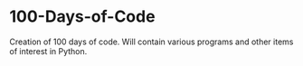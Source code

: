 # 100-Days-of-Code
Creation of 100 days of code. Will contain various programs and other items of interest in Python.
